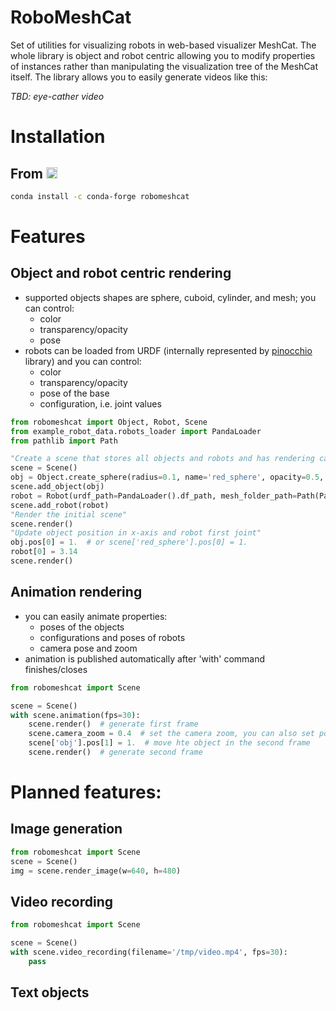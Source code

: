 # RoboMeshCat

Set of utilities for visualizing robots in web-based visualizer MeshCat.
The whole library is object and robot centric allowing you to modify properties of instances rather than manipulating the visualization tree of the MeshCat itself. 
The library allows you to easily generate videos like this:

_TBD: eye-cather video_

# Installation

## From <img src="https://s3.amazonaws.com/conda-dev/conda_logo.svg" height="18">

```bash
conda install -c conda-forge robomeshcat
```

# Features

## Object and robot centric rendering

- supported objects shapes are sphere, cuboid, cylinder, and mesh; you can control:
    - color
    - transparency/opacity
    - pose
- robots can be loaded from URDF (internally represented by [pinocchio](https://github.com/stack-of-tasks/pinocchio)
  library) and you can control:
    - color
    - transparency/opacity
    - pose of the base
    - configuration, i.e. joint values

```python
from robomeshcat import Object, Robot, Scene
from example_robot_data.robots_loader import PandaLoader
from pathlib import Path

"Create a scene that stores all objects and robots and has rendering capability"
scene = Scene()
obj = Object.create_sphere(radius=0.1, name='red_sphere', opacity=0.5, color=[1., 0., 0.])
scene.add_object(obj)
robot = Robot(urdf_path=PandaLoader().df_path, mesh_folder_path=Path(PandaLoader().model_path).parent.parent)
scene.add_robot(robot)
"Render the initial scene"
scene.render()
"Update object position in x-axis and robot first joint"
obj.pos[0] = 1.  # or scene['red_sphere'].pos[0] = 1.
robot[0] = 3.14
scene.render()
```

## Animation rendering

- you can easily animate properties:
    - poses of the objects
    - configurations and poses of robots
    - camera pose and zoom
- animation is published automatically after 'with' command finishes/closes

```python
from robomeshcat import Scene

scene = Scene()
with scene.animation(fps=30):
    scene.render()  # generate first frame
    scene.camera_zoom = 0.4  # set the camera zoom, you can also set position and rotation of camera
    scene['obj'].pos[1] = 1.  # move hte object in the second frame
    scene.render()  # generate second frame
```

# Planned features:

## Image generation
```python
from robomeshcat import Scene
scene = Scene()
img = scene.render_image(w=640, h=480)
```
## Video recording

```python
from robomeshcat import Scene

scene = Scene()
with scene.video_recording(filename='/tmp/video.mp4', fps=30):
    pass
```

## Text objects